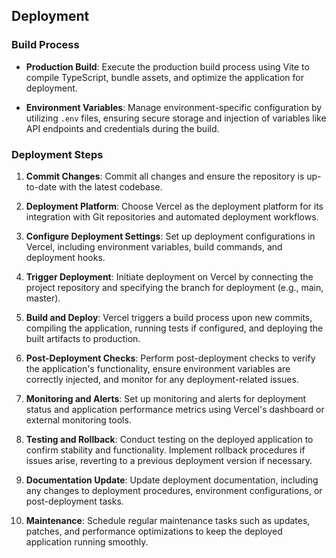 ## Deployment

### Build Process

- **Production Build**: Execute the production build process using Vite to compile TypeScript, bundle assets, and optimize the application for deployment.

- **Environment Variables**: Manage environment-specific configuration by utilizing `.env` files, ensuring secure storage and injection of variables like API endpoints and credentials during the build.

### Deployment Steps

1. **Commit Changes**: Commit all changes and ensure the repository is up-to-date with the latest codebase.

2. **Deployment Platform**: Choose Vercel as the deployment platform for its integration with Git repositories and automated deployment workflows.

3. **Configure Deployment Settings**: Set up deployment configurations in Vercel, including environment variables, build commands, and deployment hooks.

4. **Trigger Deployment**: Initiate deployment on Vercel by connecting the project repository and specifying the branch for deployment (e.g., main, master).

5. **Build and Deploy**: Vercel triggers a build process upon new commits, compiling the application, running tests if configured, and deploying the built artifacts to production.

6. **Post-Deployment Checks**: Perform post-deployment checks to verify the application's functionality, ensure environment variables are correctly injected, and monitor for any deployment-related issues.

7. **Monitoring and Alerts**: Set up monitoring and alerts for deployment status and application performance metrics using Vercel's dashboard or external monitoring tools.

8. **Testing and Rollback**: Conduct testing on the deployed application to confirm stability and functionality. Implement rollback procedures if issues arise, reverting to a previous deployment version if necessary.

9. **Documentation Update**: Update deployment documentation, including any changes to deployment procedures, environment configurations, or post-deployment tasks.

10. **Maintenance**: Schedule regular maintenance tasks such as updates, patches, and performance optimizations to keep the deployed application running smoothly.

